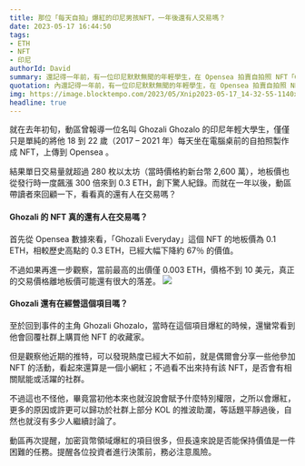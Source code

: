 ```yaml
---
title: 那位「每天自拍」爆紅的印尼男孩NFT，一年後還有人交易嗎？
date: 2023-05-17 16:44:50
tags:
- ETH
- NFT
- 印尼
authorId: David
summary: 還記得一年前，有一位印尼默默無聞的年輕學生，在 Opensea 拍賣自拍照 NFT「Ghozali Everyday」爆紅的事情嗎？經過一年以後，動區今天帶讀者來重新回顧一下該事件，看看是否還有人在交易？
quotation: 內還記得一年前，有一位印尼默默無聞的年輕學生，在 Opensea 拍賣自拍照 NFT「Ghozali Everyday」爆紅的事情嗎？經過一年以後，動區今天帶讀者來重新回顧一下該事件，看看是否還有人在交易？
img: https://image.blocktempo.com/2023/05/Xnip2023-05-17_14-32-55-1140x570.jpg
headline: true
---
```

就在去年初旬，動區曾報導一位名叫 Ghozali Ghozalo 的印尼年輕大學生，僅僅只是單純的將他 18 到 22 歲（2017 – 2021 年）每天坐在電腦桌前的自拍照製作成 NFT，上傳到 Opensea 。

結果單日交易量就超過 280 枚以太坊（當時價格約新台幣 2,600 萬），地板價也從發行時一度飆漲 300 倍來到 0.3 ETH，創下驚人紀錄。而就在一年以後，動區帶讀者來回顧一下，看看真的還有人在交易嗎？

#### Ghozali 的 NFT 真的還有人在交易嗎？

首先從 Opensea 數據來看，「Ghozali Everyday」這個 NFT 的地板價為 0.1 ETH，相較歷史高點的 0.3 ETH，已經大幅下降約 67％ 的價值。

不過如果再進一步觀察，當前最高的出價僅 0.003 ETH，價格不到 10 美元，真正的交易價格離地板價可能還有很大的落差。
![](https://image.blocktempo.com/2023/05/Xnip2023-05-17_14-06-05-1024x664.jpg)

#### Ghozali 還有在經營這個項目嗎？
至於回到事件的主角 Ghozali Ghozalo，當時在這個項目爆紅的時候，還蠻常看到他會回覆社群上購買他 NFT 的收藏家。

但是觀察他近期的推特，可以發現熱度已經大不如前，就是偶爾會分享一些他參加 NFT 的活動，看起來還算是一個小網紅；不過看不出來持有該 NFT，是否會有相關賦能或活躍的社群。

不過這也不怪他，畢竟當初他本來也就沒說會賦予什麼特別權限，之所以會爆紅，更多的原因或許更可以歸功於社群上部分 KOL 的推波助瀾，等話題平靜過後，自然也就沒有多少人繼續討論了。

動區再次提醒，加密貨幣領域爆紅的項目很多，但長遠來說是否能保持價值是一件困難的任務。提醒各位投資者進行決策前，務必注意風險。 
